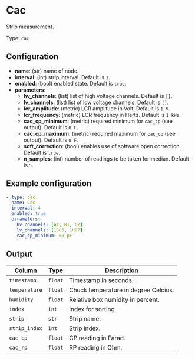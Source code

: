 # Cac

Strip measurement.

Type: `cac`

## Configuration

- **name**: (str) name of node.
- **interval**: (int) strip interval. Default is `1`.
- **enabled**: (bool) enabled state. Default is `true`.
- **parameters**:
    - **hv_channels**: (list) list of high voltage channels. Default is `[]`.
    - **lv_channels**: (list) list of low voltage channels. Default is `[]`.
    - **lcr_amplitude**: (metric) LCR amplitude in Volt. Default is `1 V`.
    - **lcr_frequency**: (metric) LCR frequency in Hertz. Default is `1 kHz`.
    - **cac_cp_minimum**: (metric) required minimum for `cac_cp` (see output). Default is `0 F`.
    - **cac_cp_maximum**: (metric) required maximum for `cac_cp` (see output). Default is `0 F`.
    - **soft_correction**: (bool) enables use of software open correction. Default is `true`.
    - **n_samples**: (int) number of readings to be taken for median. Default is `5`.

## Example configuration

```yaml
- type: cac
  name: Cac
  interval: 4
  enabled: true
  parameters:
    hv_channels: [A1, B1, C2]
    lv_channels: [1G05, 1H07]
    cac_cp_minimum: 60 pF
```

## Output

| Column                    | Type    | Description |
|---------------------------|---------|-------------|
|`timestamp`                |`float`  |Timestamp in seconds. |
|`temperature`              |`float`  |Chuck temperature in degree Celcius. |
|`humidity`                 |`float`  |Relative box humidity in percent. |
|`index`                    |`int`    |Index for sorting. |
|`strip`                    |`str`    |Strip name. |
|`strip_index`              |`int`    |Strip index. |
|`cac_cp`                   |`float`  |CP reading in Farad. |
|`cac_rp`                   |`float`  |RP reading in Ohm. |
